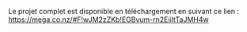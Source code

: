Le projet complet est disponible en téléchargement en suivant ce lien : https://mega.co.nz/#F!wJM2zZKb!EGBvum-rn2EiiltTaJMH4w